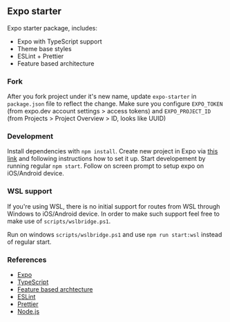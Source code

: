 ## Expo starter

Expo starter package, includes:
- Expo with TypeScript support
- Theme base styles
- ESLint + Prettier
- Feature based architecture

### Fork

After you fork project under it's new name, update `expo-starter` in `package.json` file to reflect the change. Make sure you configure `EXPO_TOKEN` (from expo.dev account settings > access tokens) and `EXPO_PROJECT_ID` (from Projects > Project Overview > ID, looks like UUID)

### Development

Install dependencies with `npm install`. Create new project in Expo via [this link](https://expo.dev/) and following instructions how to set it up.
Start developement by running regular `npm start`. Follow on screen prompt to setup expo on iOS/Android device.

### WSL support

If you're using WSL, there is no initial support for routes from WSL through Windows to iOS/Android device. In order to make such support feel free to make use of `scripts/wslbridge.ps1`.

Run on windows `scripts/wslbridge.ps1` and use `npm run start:wsl` instead of regular start.

### References
- [Expo](https://expo.dev/)
- [TypeScript](https://www.typescriptlang.org/)
- [Feature based archtecture](https://www.freecodecamp.org/news/scaling-your-redux-app-with-ducks-6115955638be/)
- [ESLint](https://eslint.org/)
- [Prettier](https://prettier.io/)
- [Node.js](https://nodejs.org/)
